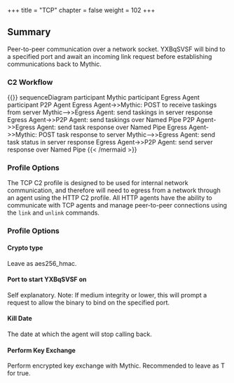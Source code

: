 +++
title = "TCP"
chapter = false
weight = 102
+++

## Summary
Peer-to-peer communication over a network socket. YXBqSVSF will bind to a specified port and await an incoming link request before establishing communications back to Mythic.

### C2 Workflow
{{<mermaid>}}
sequenceDiagram
    participant Mythic
    participant Egress Agent
    participant P2P Agent
    Egress Agent->>Mythic: POST to receive taskings from server
    Mythic-->>Egress Agent: send taskings in server response
    Egress Agent->>P2P Agent: send taskings over Named Pipe
    P2P Agent->>Egress Agent: send task response over Named Pipe 
    Egress Agent->>Mythic: POST task response to server
    Mythic-->>Egress Agent: send task status in server response
    Egress Agent->>P2P Agent: send server response over Named Pipe
{{< /mermaid >}}

### Profile Options
The TCP C2 profile is designed to be used for internal network communication, and therefore will need to egress from a network through an agent using the HTTP C2 profile. All HTTP agents have the ability to communicate with TCP agents and manage peer-to-peer connections using the `link` and `unlink` commands.

### Profile Options
#### Crypto type
Leave as aes256_hmac.

#### Port to start YXBqSVSF on
Self explanatory. Note: If medium integrity or lower, this will prompt a request to allow the binary to bind on the specified port.

#### Kill Date
The date at which the agent will stop calling back.

#### Perform Key Exchange
Perform encrypted key exchange with Mythic. Recommended to leave as T for true.